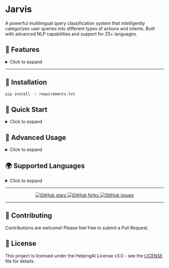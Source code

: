 # Jarvis

A powerful multilingual query classification system that intelligently categorizes user queries into different types of actions and intents. Built with advanced NLP capabilities and support for 25+ languages.

## 🌟 Features

<details>
  <summary>Click to expand</summary>
  
- **Multilingual Support**: 25+ languages including Hindi, Bengali, Telugu, Tamil, and more
- **Smart Query Classification**: Accurately categorizes queries into:
  - General queries
  - Realtime information requests
  - System actions (open/close apps)
  - Media controls (play music)
  - Image generation requests
  - Reminders
  - Content generation
  - Search requests (Google/YouTube)
- **Cultural Awareness**: Includes culturally appropriate greetings and expressions
- **Advanced Translation**: Uses MarianMT models for high-quality translations
- **Extensible Architecture**: Easy to add new languages and query types
</details>

<hr>

## 🚀 Installation

```bash
pip install -r requirements.txt
```

## 🎯 Quick Start

<details>
  <summary>Click to expand</summary>
  
```python
from jarvis import pipeline

# Initialize the pipeline
pipe = pipeline()

# Classify a query
result = pipe("open facebook")
print(result["labels"])  # Output: ['open']

# Multilingual query
result = pipe("नमस्ते, क्या हाल है?")
print(result["labels"])  # Output: ['general']

```
</details>

## 🔧 Advanced Usage

<details>
  <summary>Click to expand</summary>

### Custom Data Generation

```python
from jarvis import MultilingualDataGenerator

# Initialize generator
generator = MultilingualDataGenerator()

# Generate training data
data = generator.generate_data(
    num_samples=1000,
    languages=['en', 'hi', 'es'],
    output_file='training_data.json'
)
```

### Training From Scratch

```python
from jarvis.train import train_model
from jarvis.config import JarvisConfig

# Define training config
config = JarvisConfig(
    vocab_size=30000,
    num_train_epochs=3,
    batch_size=32,
    learning_rate=1e-4,
    use_mixed_precision=True,
    use_lr_scheduler=True,
    scheduler_warmup_steps=100,
    early_stopping=True,
    early_stopping_patience=2,
    gradient_accumulation_steps=2
)

# Train the model
train_model(
    data_path='training_data.json',
    output_dir='models/jarvis-trained',
    config=config
)
```

### Fine-tuning

```python
from jarvis.finetune import finetune, FineTuneConfig

# Basic fine-tuning
finetune(
    base_model_path="models/jarvis-base",
    train_data_path="data/finetune_data.json",
    output_dir="models/jarvis-finetuned"
)

# Advanced fine-tuning with custom configuration
config = FineTuneConfig(
    learning_rate=1e-5,
    num_epochs=5,
    batch_size=32,
    freeze_embeddings=True,
    freeze_layers=[0, 1, 2]  # Freeze first 3 layers
)

finetune(
    base_model_path="models/jarvis-base",
    train_data_path="data/finetune_data.json",
    output_dir="models/jarvis-finetuned",
    config=config,
    eval_data_path="data/eval_data.json"
)
```

### Evaluation

```python
from jarvis.evaluation import ModelEvaluator
import json

# Initialize evaluator
evaluator = ModelEvaluator("models/jarvis-base")

# Load test data
with open('data/test.json', 'r') as f:
    test_data = json.load(f)

# Run evaluation
metrics = evaluator.evaluate(
    test_data,
    batch_size=32,
    output_dir='evaluation_results'
)

# Print main metrics
print(f"Accuracy: {metrics['accuracy']:.4f}")
print(f"Macro F1: {metrics['macro_f1']:.4f}")
print(f"Weighted F1: {metrics['weighted_f1']:.4f}")

# Analyze errors
error_analysis = evaluator.analyze_errors(
    test_data,
    output_dir='evaluation_results'
)

# Print error distribution
error_types = [error['error_type'] for error in error_analysis]
for error_type in set(error_types):
    count = error_types.count(error_type)
    print(f"{error_type}: {count} errors")
```
</details>

## 🌍 Supported Languages

<details>
  <summary>Click to expand</summary>
  
1. **Indian Languages**
   - Hindi (hi)
   - Bengali (bn)
   - Telugu (te)
   - Tamil (ta)
   - Marathi (mr)
   - Gujarati (gu)
   - Kannada (kn)
   - Malayalam (ml)
   - Punjabi (pa)
   - Odia (or)
   - Urdu (ur)
   - Sanskrit (sa)
   - Santali (sat)
   - Konkani (kok)
   - Dogri (doi)
   - Manipuri (mni)
   - Assamese (as)
   - Kashmiri (ks)
   - Sindhi (sd)
   - Maithili (mai)

2. **International Languages**
   - English (en)
   - Spanish (es)
   - French (fr)
   - German (de)
   - Italian (it)
   - Portuguese (pt)
   - Russian (ru)
   - Arabic (ar)
   - Chinese (zh)
   - Japanese (ja)
   - Korean (ko)
</details>

<hr>

<div align="center">
  <a href="https://github.com/OE-LUCIFER/Jarvis_pipeline.git">
    <img src="https://img.shields.io/github/stars/OE-LUCIFER/Jarvis_pipeline?style=social" alt="GitHub stars"/>
  </a>
  <a href="https://github.com/OE-LUCIFER/Jarvis_pipeline.git/fork">
    <img src="https://img.shields.io/github/forks/OE-LUCIFER/Jarvis_pipeline?style=social" alt="GitHub forks"/>
  </a>
  <a href="https://github.com/OE-LUCIFER/Jarvis_pipeline.git/issues">
    <img src="https://img.shields.io/github/issues/OE-LUCIFER/Jarvis_pipeline" alt="GitHub issues"/>
  </a>
</div>

<hr>

## 🤝 Contributing

Contributions are welcome! Please feel free to submit a Pull Request.

## 📄 License

This project is licensed under the HelpingAI License v3.0 - see the [LICENSE](LICENSE) file for details.
